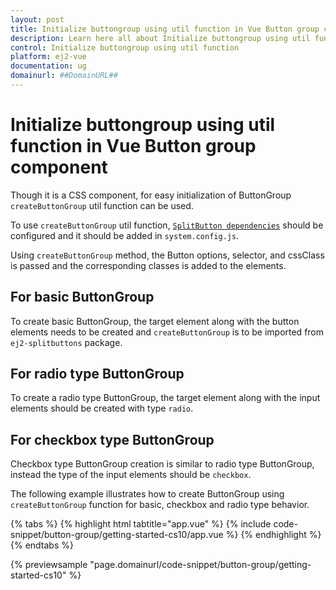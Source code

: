 ```yaml
---
layout: post
title: Initialize buttongroup using util function in Vue Button group component | Syncfusion
description: Learn here all about Initialize buttongroup using util function in Syncfusion Vue Button group component of Syncfusion Essential JS 2 and more.
control: Initialize buttongroup using util function 
platform: ej2-vue
documentation: ug
domainurl: ##DomainURL##
---
```


# Initialize buttongroup using util function in Vue Button group component

Though it is a CSS component, for easy initialization of ButtonGroup `createButtonGroup` util function can be used.

To use `createButtonGroup` util function, [`SplitButton dependencies`](./../../split-button/getting-started#dependencies) should be configured and it should be added in `system.config.js`.

Using `createButtonGroup` method, the Button options, selector, and cssClass is passed and the corresponding classes is added to the elements.

## For basic ButtonGroup

To create basic ButtonGroup, the target element along with the button elements needs to be created and `createButtonGroup` is to be imported from `ej2-splitbuttons` package.

## For radio type ButtonGroup

To create a radio type ButtonGroup, the target element along with the input elements should be created with type `radio`.

## For checkbox type ButtonGroup

Checkbox type ButtonGroup creation is similar to radio type ButtonGroup, instead the type of the input elements should be `checkbox`.

The following example illustrates how to create ButtonGroup using `createButtonGroup` function for basic, checkbox and radio type behavior.

{% tabs %}
{% highlight html tabtitle="app.vue" %}
{% include code-snippet/button-group/getting-started-cs10/app.vue %}
{% endhighlight %}
{% endtabs %}
        
{% previewsample "page.domainurl/code-snippet/button-group/getting-started-cs10" %}